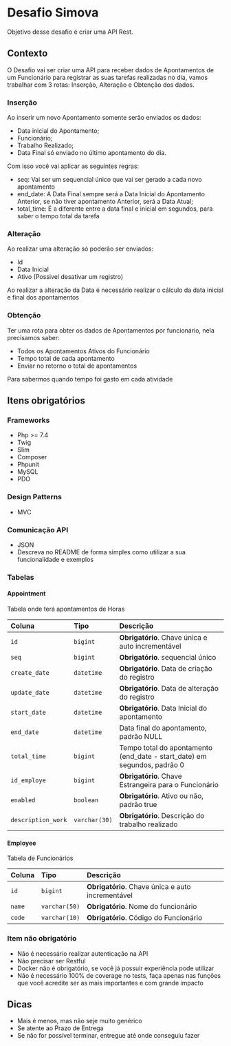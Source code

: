 
# Desafio Simova

Objetivo desse desafio é criar uma API Rest.

## Contexto

O Desafio vai ser criar uma API para receber dados de Apontamentos de um Funcionário para registrar as suas tarefas realizadas no dia, vamos trabalhar com 3 rotas: Inserção, Alteração e Obtenção dos dados.

### Inserção

Ao inserir um novo Apontamento somente serão enviados os dados:

- Data inicial do Apontamento;
- Funcionário;
- Trabalho Realizado;
- Data Final só enviado no último apontamento do dia.

Com isso você vai aplicar as seguintes regras:

- seq: Vai ser um sequencial único que vai ser gerado a cada novo apontamento
- end_date: A Data Final sempre será a Data Inicial do Apontamento Anterior, se não tiver apontamento Anterior, será a Data Atual;
- total_time: É a diferente entre a data final e inicial em segundos, para saber o tempo total da tarefa

### Alteração

Ao realizar uma alteração só poderão ser enviados:

- Id
- Data Inicial
- Ativo (Possivel desativar um registro)

Ao realizar a alteração da Data é necessário realizar o cálculo da data inicial e final dos apontamentos

### Obtenção

Ter uma rota para obter os dados de Apontamentos por funcionário, nela precisamos saber:

- Todos os Apontamentos Ativos do Funcionário
- Tempo total de cada apontamento
- Enviar no retorno o total de apontamentos

Para sabermos quando tempo foi gasto em cada atividade


## Itens obrigatórios

###  Frameworks

- Php >= 7.4
- Twig
- Slim
- Composer
- Phpunit
- MySQL
- PDO

### Design Patterns

- MVC

### Comunicação API

- JSON
- Descreva no README de forma simples como utilizar a sua funcionalidade e exemplos

### Tabelas

#### Appointment

Tabela onde terá apontamentos de Horas

| Coluna   | Tipo       | Descrição                                   |
| :---------- | :--------- | :------------------------------------------ |
| `id`      | `bigint` | **Obrigatório**. Chave única e auto incrementável |
| `seq`      | `bigint` | **Obrigatório**. sequencial único |
| `create_date`      | `datetime` | **Obrigatório**. Data de criação do registro |
| `update_date`      | `datetime` | **Obrigatório**. Data de alteração do registro |
| `start_date`      | `datetime` | **Obrigatório**. Data Inicial do apontamento |
| `end_date`      | `datetime` | Data final do apontamento, padrão NULL |
| `total_time`      | `bigint` | Tempo total do apontamento (end_date - start_date) em segundos, padrão 0|
| `id_employe`      | `bigint` | **Obrigatório**. Chave Estrangeira para o Funcionário|
| `enabled`      | `boolean` | **Obrigatório**. Ativo ou não, padrão true|
| `description_work`      | `varchar(30)` | **Obrigatório**. Descrição do trabalho realizado |

#### Employee 

Tabela de Funcionários

| Coluna   | Tipo       | Descrição                                   |
| :---------- | :--------- | :------------------------------------------ |
| `id`      | `bigint` | **Obrigatório**. Chave única e auto incrementável |
| `name`      | `varchar(50)` | **Obrigatório**. Nome do funcionário |
| `code`      | `varchar(10)` | **Obrigatório**. Código do Funcionário |


### Item não obrigatório

- Não é necessário realizar autenticação na API
- Não precisar ser Restful
- Docker não é obrigatório, se você já possuir experiência pode utilizar
- Não é necessário 100% de coverage no tests, faça apenas nas funções que você acredite ser as mais importantes e com grande impacto

## Dicas

- Mais é menos, mas não seje muito genérico
- Se atente ao Prazo de Entrega
- Se não for possível terminar, entregue até onde conseguiu fazer
